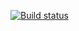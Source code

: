 [![Build status](https://ci.appveyor.com/api/projects/status/1k2w4151924a0oum/branch/main?svg=true)](https://ci.appveyor.com/project/Sormat59/dz-3-2-setupci/branch/master)
